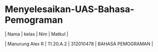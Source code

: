 # Menyelesaikan-UAS-Bahasa-Pemograman

|       Nama      | kelas | Nim | Matkul |

| Manurung Alex R | TI.20.A.2 | 312010478 | BAHASA PEMOGRAMAN |

